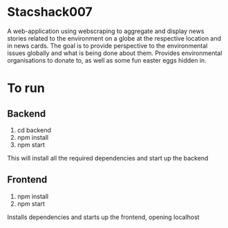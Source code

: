 # Stacshack007
A web-application using webscraping to aggregate and display news stories related to the environment on a globe at the respective location and in news cards. The goal is to provide perspective to the environmental issues globally and what is being done about them. Provides environmental organisations to donate to, as well as some fun easter eggs hidden in.

# To run
## Backend
1. cd backend
2. npm install
3. npm start

This will install all the required dependencies and start up the backend

## Frontend
1. npm install
2. npm start

Installs dependencies and starts up the frontend, opening localhost
